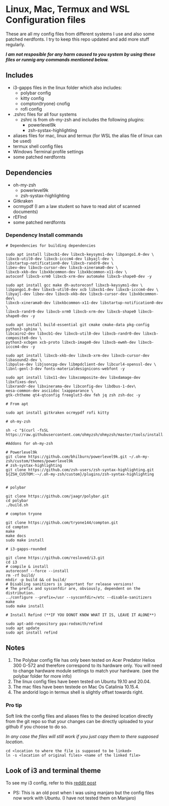 # Linux, Mac, Termux and WSL Configuration files

These are all my config files from different systems I use and also some patched nerdfonts. I try to keep this repo updated and add more stuff regularly.

***I am not resposible for any harm caused to you system by using these files or runnig any commands mentioned below.***

## Includes

- i3-gapps files in the linux folder which also includes:
  - polybar config
  - kitty config
  - compton(tryone) cnofig
  - rofi config
- .zshrc files for all four systems
  - zshrc is from oh-my-zsh and includes the following plugins:
    - powerlevel9k
    - zsh-systax-highlighting
- aliases files for mac, linux and termux (for WSL the alias file of linux can be used)
- termux shell config files
- Windows Terminal profile settings
- some patched nerdfornts

## Dependencies

- oh-my-zsh
  - powerlevel9k
  - zsh-systax-highlighting
- Gitkraken
- ocrmypdf (I am a law student so have to read alot of scanned documents)
- rEFInd
- some patched nerdfornts

### Dependency Install commands

```shell
# Dependencies for building dependencies

sudo apt install libxcb1-dev libxcb-keysyms1-dev libpango1.0-dev \
libxcb-util0-dev libxcb-icccm4-dev libyajl-dev \
libstartup-notification0-dev libxcb-randr0-dev \
libev-dev libxcb-cursor-dev libxcb-xinerama0-dev \
libxcb-xkb-dev libxkbcommon-dev libxkbcommon-x11-dev \
autoconf libxcb-xrm0 libxcb-xrm-dev automake libxcb-shape0-dev -y

sudo apt install gcc make dh-autoreconf libxcb-keysyms1-dev \
libpango1.0-dev libxcb-util0-dev xcb libxcb1-dev libxcb-icccm4-dev \
libyajl-dev libev-dev libxcb-xkb-dev libxcb-cursor-dev libxkbcommon-dev\
libxcb-xinerama0-dev libxkbcommon-x11-dev libstartup-notification0-dev \
libxcb-randr0-dev libxcb-xrm0 libxcb-xrm-dev libxcb-shape0 libxcb-shape0-dev -y

sudo apt install build-essential git cmake cmake-data pkg-config python3-sphinx \
libcairo2-dev libxcb1-dev libxcb-util0-dev libxcb-randr0-dev libxcb-composite0-dev \
python3-xcbgen xcb-proto libxcb-image0-dev libxcb-ewmh-dev libxcb-icccm4-dev -y

sudo apt install libxcb-xkb-dev libxcb-xrm-dev libxcb-cursor-dev libasound2-dev \
libpulse-dev libjsoncpp-dev libmpdclient-dev libcurl4-openssl-dev \
libnl-genl-3-dev fonts-materialdesignicons-webfont -y

sudo apt install libx11-dev libxcomposite-dev libxdamage-dev libxfixes-dev\
libxrandr-dev libxinerama-dev libconfig-dev libdbus-1-dev\
mesa-common-dev asciidoc lxappearance \
gtk-chtheme qt4-qtconfig freeglut3-dev feh jq zsh zsh-doc -y

# From apt

sudo apt install gitkraken ocrmypdf rofi kitty

# oh-my-zsh

sh -c "$(curl -fsSL https://raw.githubusercontent.com/ohmyzsh/ohmyzsh/master/tools/install.sh)"

#Addons for oh-my-zsh

# Powerlevel9k
git clone https://github.com/bhilburn/powerlevel9k.git ~/.oh-my-zsh/custom/themes/powerlevel9k
# zsh-systax-highlighting
git clone https://github.com/zsh-users/zsh-syntax-highlighting.git ${ZSH_CUSTOM:-~/.oh-my-zsh/custom}/plugins/zsh-syntax-highlighting


# polybar

git clone https://github.com/jaagr/polybar.git
cd polybar
./build.sh

# compton tryone

git clone https://github.com/tryone144/compton.git
cd compton
make
make docs
sudo make install

# i3-gapps-rounded

git clone https://github.com/resloved/i3.git
cd i3
# compile & install
autoreconf --force --install
rm -rf build/
mkdir -p build && cd build/
# Disabling sanitizers is important for release versions!
# The prefix and sysconfdir are, obviously, dependent on the distribution.
../configure --prefix=/usr --sysconfdir=/etc --disable-sanitizers
make
sudo make install

# Install Refind (**IF YOU DONOT KNOW WHAT IT IS, LEAVE IT ALONE**)

sudo apt-add-repository ppa:rodsmith/refind
sudo apt update
sudo apt install refind
```

## Notes

1. The Polybar config file has only been tested on Acer Predator Helios 300 G-572 and therefore correspond to its hardware only. You will need to change hardware module settings to match your hardware. (see the polybar folder for more info)
2. The linux config files have been tested on Ubuntu 19.10 and 20.04.
3. The mac files have been testede on Mac Os Catalinia 10.15.4.
4. The andorid logo in termux shell is slightly offset towards right.

### Pro tip

 Soft link the config files and aliases files to the desired location directly from the git repo so that your changes can be directly uploaded to your github if you choose to do so.

 *In any case the files will still work if you just copy them to there supposed location*.

  ```shell
  cd <location to where the file is supposed to be linked>
  ln -s <location of original files> <name of the linked file>
  ```

## Look of i3 and terminal theme

To see my i3 config, refer to this [reddit post](https://www.reddit.com/r/unixporn/comments/cwlk8i/i3gaps_a_blurry_rice/?utm_source=share&utm_medium=web2x)

- PS: This is an old post when I was using manjaro but the config files now work with Ubuntu. (I have not tested them on Manjaro)
